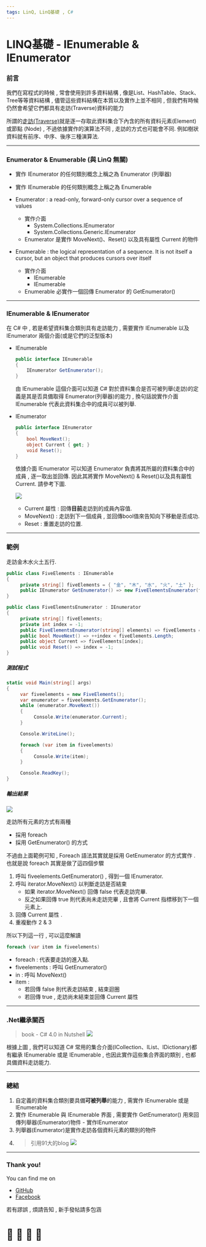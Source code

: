 ```yaml
---
tags: LinQ, LinQ基礎 , C#
---
```


# LINQ基礎 - IEnumerable & IEnumerator

### 前言
我們在寫程式的時候 , 常會使用到許多資料結構 , 像是List、HashTable、Stack、Tree等等資料結構 , 儘管這些資料結構在本質以及實作上並不相同 , 但我們有時候仍然會希望它們都具有走訪(Traverse)資料的能力

所謂的[走訪(Traverse)](https://www.quora.com/What-is-traversing)就是逐一存取此資料集合下內含的所有資料元素(Element)或節點 (Node) , 不過依據實作的演算法不同 , 走訪的方式也可能會不同. 例如樹狀資料就有前序、中序、後序三種演算法.

--- 

### Enumerator & Enumerable (與 LinQ 無關)
- 實作 IEnumerator 的任何類別概念上稱之為 Enumerator (列舉器)
- 實作 IEnumerable 的任何類別概念上稱之為 Enumerable
- Enumerator : a read-only, forward-only cursor over a sequence of values
    * 實作介面
        * System.Collections.IEnumerator
        * System.Collections.Generic.IEnumerator<T>
    * Enumerator 是實作 MoveNext()、Reset() 以及具有屬性 Current 的物件
    
- Enumerable : the logical representation of a sequence. It is not itself a cursor, but an object that produces cursors over itself
    * 實作介面
        * IEnumerable 
        * IEnumerable<T> 
    * Enumerable 必實作一個回傳 Enumerator 的 GetEnumerator() 
    
---

### IEnumerable & IEnumerator

在 C# 中 , 若是希望資料集合類別具有走訪能力 , 需要實作 IEnumerable 以及 IEnumerator 兩個介面(或是它們的泛型版本)

- IEnumerable
    ```C#
    public interface IEnumerable
    {
        IEnumerator GetEnumerator();
    }
    ```
    由 IEnumerable 這個介面可以知道 C# 對於資料集合是否可被列舉(走訪)的定義是其是否具備取得 Enumerator(列舉器)的能力 , 換句話說實作介面 IEnumerable 代表此資料集合中的成員可以被列舉.
    
- IEnumerator
    ```C#
    public interface IEnumerator
    {
        bool MoveNext();
        object Current { get; }
        void Reset();
    }
    ```
    依據介面 IEnumerator 可以知道 Enumerator 負責將其所屬的資料集合中的成員 , 逐一取出並回傳. 因此其將實作 MoveNext() & Reset()以及具有屬性 Current. 請參考下圖.
    
    ![](https://i.imgur.com/ze6pKBH.gif)
    
    - Current 屬性 : 回傳**目前**走訪到的成員內容值.
    - MoveNext() : 走訪到下一個成員 , 並回傳bool值來告知向下移動是否成功. 
    - Reset : 重置走訪的位置.
    
---

### 範例

走訪金木水火土五行.

```C#
public class FiveElements : IEnumerable
{
     private string[] fiveElements = { "金", "木", "水", "火", "土" };
     public IEnumerator GetEnumerator() => new FiveElementsEnumerator(fiveElements);
}
```
```C#
public class FiveElementsEnumerator : IEnumerator
{
     private string[] fiveElements;
     private int index = -1;
     public FiveElementsEnumerator(string[] elements) => fiveElements = elements;
     public bool MoveNext() => ++index < fiveElements.Length;
     public object Current => fiveElements[index];
     public void Reset() => index = -1;
}
```
##### 測試程式
```C#
static void Main(string[] args)
{
     var fiveelements = new FiveElements();
     var enumerator = fiveelements.GetEnumerator();
     while (enumerator.MoveNext())
     {
          Console.Write(enumerator.Current);
     }

     Console.WriteLine();

     foreach (var item in fiveelements)
     {
          Console.Write(item);
     }

     Console.ReadKey();
}
```
##### 輸出結果
![](https://i.imgur.com/9BtSkTR.png)

走訪所有元素的方式有兩種
* 採用 foreach
* 採用 GetEnumerator() 的方式

不過由上面範例可知 , Foreach 語法其實就是採用 GetEnumerator 的方式實作 . 也就是說 foreach 其實是做了這四個步驟
1. 呼叫 fiveelements.GetEnumerator() , 得到一個 IEnumerator.
2. 呼叫 iterator.MoveNext() 以判斷走訪是否結束
    - 如果 iterator.MoveNext() 回傳 false 代表走訪完畢. 
    - 反之如果回傳 true 則代表尚未走訪完畢 , 且會將 Current 指標移到下一個元素上.    
3. 回傳 Current 屬性 .
4. 重複動作 2 & 3

所以下列這一行 , 可以這麼解讀
```C#
foreach (var item in fiveelements)
```
- foreach : 代表要走訪的進入點.
- fiveelements : 呼叫 GetEnumerator()
- in : 呼叫 MoveNext()
- item :     
    - 若回傳 false 則代表走訪結束 , 結束迴圈
    - 若回傳 true , 走訪尚未結束並回傳 Current 屬性

---

### .Net繼承關西

>  book - C# 4.0 in Nutshell 
    ![](https://i.imgur.com/TDmJg3G.png)

根據上圖 , 我們可以知道 C# 常用的集合介面(ICollection、IList、IDictionary)都有繼承 IEnumerable 或是 IEnumerable<T> , 也因此實作這些集合界面的類別 , 也都具備資料走訪能力.

---

### 總結
1. 自定義的資料集合類別要具備**可被列舉**的能力 , 需實作 IEnumerable 或是 IEnumerable<T>
2. 實作 IEnumerable 與 IEnumerable<T> 界面 , 需要實作 GetEnumerator() 用來回傳列舉器(Enumerator)物件 - 實作IEnumerator
3. 列舉器(Enumerator)是實作走訪各個資料元素的類別的物件
4. > 引用91大的blog
 ![](https://i.imgur.com/ZepI1wi.png)









---

### Thank you! 

You can find me on

- [GitHub](https://github.com/s0920832252)
- [Facebook](https://www.facebook.com/fourtune.chen)

若有謬誤 , 煩請告知 , 新手發帖請多包涵

# :100: :muscle: :tada: :sheep: 
